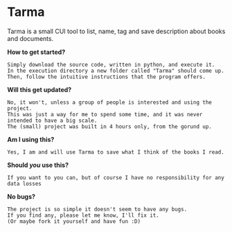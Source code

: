 # Tarma
Tarma is a small CUI tool to list, name, tag and save description about books and documents.

**How to get started?**<br>
```
Simply download the source code, written in python, and execute it.
In the execution directory a new folder called "Tarma" should come up.
Then, follow the intuitive instructions that the program offers.
```

**Will this get updated?**<br>
```
No, it won't, unless a group of people is interested and using the project.
This was just a way for me to spend some time, and it was never intended to have a big scale.
The (small) project was built in 4 hours only, from the gorund up.
```

**Am I using this?**
```
Yes, I am and will use Tarma to save what I think of the books I read.
```

**Should *you* use this?**
```
If you want to you can, but of course I have no responsibility for any data losses
```

**No bugs?**
```
The project is so simple it doesn't seem to have any bugs.
If you find any, please let me know, I'll fix it.
(Or maybe fork it yourself and have fun :D)
```
